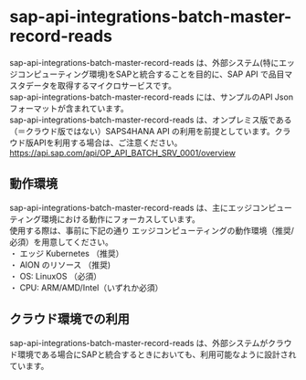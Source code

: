 # sap-api-integrations-batch-master-record-reads     
sap-api-integrations-batch-master-record-reads は、外部システム(特にエッジコンピューティング環境)をSAPと統合することを目的に、SAP API で品目マスタデータを取得するマイクロサービスです。  
sap-api-integrations-batch-master-record-reads には、サンプルのAPI Json フォーマットが含まれています。  
sap-api-integrations-batch-master-record-reads は、オンプレミス版である（＝クラウド版ではない）SAPS4HANA API の利用を前提としています。クラウド版APIを利用する場合は、ご注意ください。  
https://api.sap.com/api/OP_API_BATCH_SRV_0001/overview 

## 動作環境  
sap-api-integrations-batch-master-record-reads は、主にエッジコンピューティング環境における動作にフォーカスしています。  
使用する際は、事前に下記の通り エッジコンピューティングの動作環境（推奨/必須）を用意してください。  
・ エッジ Kubernetes （推奨）   
・ AION のリソース （推奨)   
・ OS: LinuxOS （必須）   
・ CPU: ARM/AMD/Intel（いずれか必須）  

## クラウド環境での利用
sap-api-integrations-batch-master-record-reads は、外部システムがクラウド環境である場合にSAPと統合するときにおいても、利用可能なように設計されています。